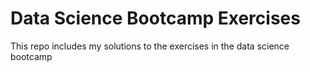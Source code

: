 # Data Science Bootcamp Exercises

This repo includes my solutions to the exercises in the data science bootcamp
